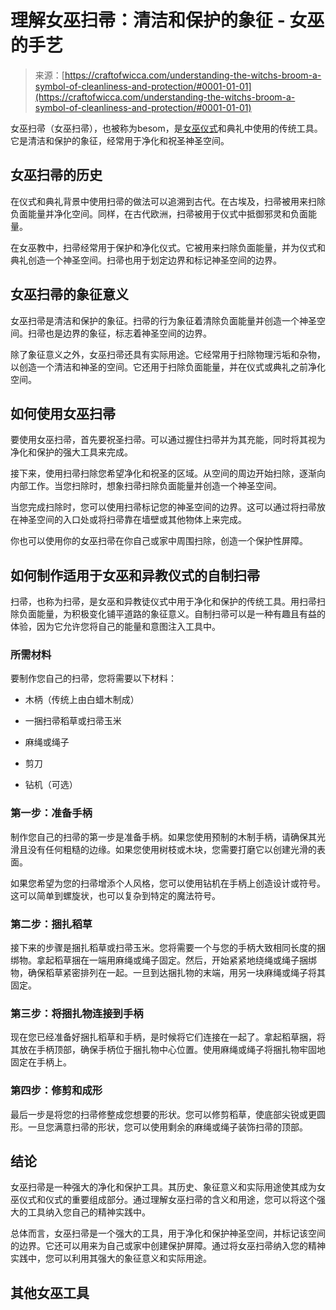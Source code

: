<!--yml

类别：未分类

日期：2024年06月12日 18:10:24

-->

# 理解女巫扫帚：清洁和保护的象征 - 女巫的手艺

> 来源：[https://craftofwicca.com/understanding-the-witchs-broom-a-symbol-of-cleanliness-and-protection/#0001-01-01](https://craftofwicca.com/understanding-the-witchs-broom-a-symbol-of-cleanliness-and-protection/#0001-01-01)

女巫扫帚（女巫扫帚），也被称为besom，是[女巫仪式](https://craftofwicca.com/magical-tools-in-wicca-a-comprehensive-guide/)和典礼中使用的传统工具。它是清洁和保护的象征，经常用于净化和祝圣神圣空间。

## 女巫扫帚的历史

在仪式和典礼背景中使用扫帚的做法可以追溯到古代。在古埃及，扫帚被用来扫除负面能量并净化空间。同样，在古代欧洲，扫帚被用于仪式中抵御邪灵和负面能量。

在女巫教中，扫帚经常用于保护和净化仪式。它被用来扫除负面能量，并为仪式和典礼创造一个神圣空间。扫帚也用于划定边界和标记神圣空间的边界。

## 女巫扫帚的象征意义

女巫扫帚是清洁和保护的象征。扫帚的行为象征着清除负面能量并创造一个神圣空间。扫帚也是边界的象征，标志着神圣空间的边界。

除了象征意义之外，女巫扫帚还具有实际用途。它经常用于扫除物理污垢和杂物，以创造一个清洁和神圣的空间。它还用于扫除负面能量，并在仪式或典礼之前净化空间。

## 如何使用女巫扫帚

要使用女巫扫帚，首先要祝圣扫帚。可以通过握住扫帚并为其充能，同时将其视为净化和保护的强大工具来完成。

接下来，使用扫帚扫除您希望净化和祝圣的区域。从空间的周边开始扫除，逐渐向内部工作。当您扫除时，想象扫帚扫除负面能量并创造一个神圣空间。

当您完成扫除时，您可以使用扫帚标记您的神圣空间的边界。这可以通过将扫帚放在神圣空间的入口处或将扫帚靠在墙壁或其他物体上来完成。

你也可以使用你的女巫扫帚在你自己或家中周围扫除，创造一个保护性屏障。

## 如何制作适用于女巫和异教仪式的自制扫帚

扫帚，也称为扫帚，是女巫和异教徒仪式中用于净化和保护的传统工具。用扫帚扫除负面能量，为积极变化铺平道路的象征意义。自制扫帚可以是一种有趣且有益的体验，因为它允许您将自己的能量和意图注入工具中。

### 所需材料

要制作您自己的扫帚，您将需要以下材料：

*   木柄（传统上由白蜡木制成）

+   一捆扫帚稻草或扫帚玉米

+   麻绳或绳子

+   剪刀

+   钻机（可选）

### 第一步：准备手柄

制作您自己的扫帚的第一步是准备手柄。如果您使用预制的木制手柄，请确保其光滑且没有任何粗糙的边缘。如果您使用树枝或木块，您需要打磨它以创建光滑的表面。

如果您希望为您的扫帚增添个人风格，您可以使用钻机在手柄上创造设计或符号。这可以简单到螺旋状，也可以复杂到特定的魔法符号。

### 第二步：捆扎稻草

接下来的步骤是捆扎稻草或扫帚玉米。您将需要一个与您的手柄大致相同长度的捆绑物。拿起稻草捆在一端用麻绳或绳子固定。然后，开始紧紧地绕绳或绳子捆绑物，确保稻草紧密排列在一起。一旦到达捆扎物的末端，用另一块麻绳或绳子将其固定。

### 第三步：将捆扎物连接到手柄

现在您已经准备好捆扎稻草和手柄，是时候将它们连接在一起了。拿起稻草捆，将其放在手柄顶部，确保手柄位于捆扎物中心位置。使用麻绳或绳子将捆扎物牢固地固定在手柄上。

### 第四步：修剪和成形

最后一步是将您的扫帚修整成您想要的形状。您可以修剪稻草，使底部尖锐或更圆形。一旦您满意扫帚的形状，您可以使用剩余的麻绳或绳子装饰扫帚的顶部。

## 结论

女巫扫帚是一种强大的净化和保护工具。其历史、象征意义和实际用途使其成为女巫仪式和仪式的重要组成部分。通过理解女巫扫帚的含义和用途，您可以将这个强大的工具纳入您自己的精神实践中。

总体而言，女巫扫帚是一个强大的工具，用于净化和保护神圣空间，并标记该空间的边界。它还可以用来为自己或家中创建保护屏障。通过将女巫扫帚纳入您的精神实践中，您可以利用其强大的象征意义和实际用途。

## 其他女巫工具
